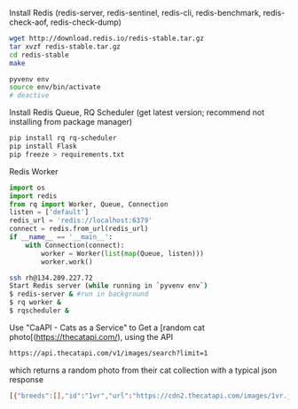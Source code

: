 
Install Redis (redis-server, redis-sentinel, redis-cli, redis-benchmark, redis-check-aof, redis-check-dump)
```sh
wget http://download.redis.io/redis-stable.tar.gz
tar xvzf redis-stable.tar.gz
cd redis-stable
make
```

```sh
pyvenv env
source env/bin/activate
# deactive
```

Install Redis Queue, RQ Scheduler
  (get latest version; recommend not installing from package manager)
```sh
pip install rq rq-scheduler
pip install Flask
pip freeze > requirements.txt
```

Redis Worker
```py
import os
import redis
from rq import Worker, Queue, Connection
listen = ['default']
redis_url = 'redis://localhost:6379'
connect = redis.from_url(redis_url)
if __name__ == '__main__':
    with Connection(connect):
        worker = Worker(list(map(Queue, listen)))
        worker.work()
```

```sh
ssh rh@134.209.227.72
Start Redis server (while running in `pyvenv env`)
$ redis-server & #run in background
$ rq worker &
$ rqscheduler &
```

Use "CaAPI - Cats as a Service" to Get a [random cat photo[(https://thecatapi.com/), using the API
```sh
https://api.thecatapi.com/v1/images/search?limit=1
```
which returns a random photo from their cat collection with a typical json response
```sh
[{"breeds":[],"id":"1vr","url":"https://cdn2.thecatapi.com/images/1vr.jpg","width":500,"height":334}]
```
